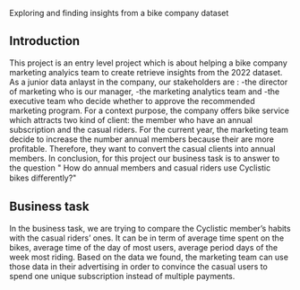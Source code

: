 Exploring and finding insights from a bike company dataset

## Introduction
This project is an entry level project which is about helping a bike company marketing analyics team to create retrieve insights from the 2022 dataset.
As a junior data anlayst in the company, our stakeholders are :
-the director of marketing who is our manager, 
-the marketing analytics team and
-the executive team who decide whether to approve the recommended marketing program.
For a context purpose, the company offers bike service which attracts  two kind of client: the member who have an annual subscription and the casual riders.
For the current year, the marketing team decide to increase the number  annual members because their are more profitable. Therefore, they want to convert the casual
clients into annual members.
In conclusion, for this project our business task is to answer to the question " How do annual members and casual riders use Cyclistic bikes diﬀerently?"

## Business task
In the business task, we are trying to compare the Cyclistic member’s habits with the casual riders’ ones. 
It can be in term of average time spent on the bikes, average time of the day of most users, average period days of the week most riding. 
Based on the data we found, the marketing team can use those data in their advertising in order to convince the casual
users to spend one unique subscription instead of multiple payments.



